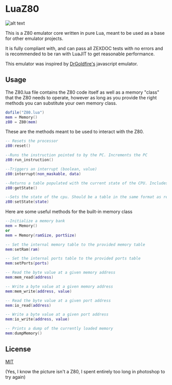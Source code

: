 # LuaZ80

![alt text](https://i.imgur.com/Q8qLcOJ.png)

This is a Z80 emulator core written in pure Lua, meant to be used as a base for other emulator projects. 

It is fully compliant with, and can pass all ZEXDOC tests with no errors and is recommended to be ran with LuaJIT to get reasonable performance.

This emulator was inspired by [DrGoldfire's](https://github.com/DrGoldfire/Z80.js?files=1) javascript emulator.




## Usage
The Z80.lua file contains the Z80 code itself as well as a memory "class" that the Z80 needs to operate, however as long as you provide the right methods you can substitute your own memory class. 

```lua
dofile("Z80.lua")
mem = Memory()
z80 = Z80(mem)
```

These are the methods meant to be used to interact with the Z80.

```lua
-- Resets the processor
z80:reset()

--Runs the instruction pointed to by the PC. Increments the PC
z80:run_instruction()

--Triggers an interrupt (boolean, value)
z80:interrupt(non_maskable, data)

--Returns a table populated with the current state of the CPU. Includes flags, registers, PC, etc.
z80:getState()

--Sets the state of the cpu. Should be a table in the same format as returned by getState()
z80:setState(state)

```

Here are some useful methods for the built-in memory class

```lua
--Initialize a memory bank
mem = Memory()
or
mem = Memory(ramSize, portSize)

-- Set the internal memory table to the provided memory table
mem:setRam(ram)

-- Set the internal ports table to the provided ports table
mem:setPorts(ports)

-- Read the byte value at a given memory address
mem:mem_read(address)

-- Write a byte value at a given memory address
mem:mem_write(address, value)

-- Read the byte value at a given port address
mem:io_read(address)

-- Write a byte value at a given port address
mem:io_write(address, value)

-- Prints a dump of the currently loaded memory
mem:dumpMemory()

```


## License
[MIT](https://choosealicense.com/licenses/mit/)





(Yes, I know the picture isn't a Z80, I spent entirely too long in photoshop to try again)
